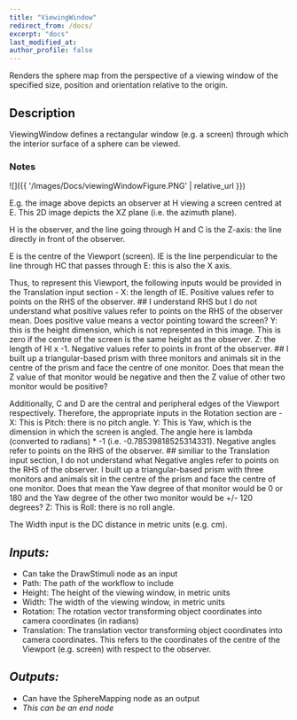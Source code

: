 ```yaml
---
title: "ViewingWindow"
redirect_from: /docs/
excerpt: "docs"
last_modified_at: 
author_profile: false
---
```


Renders the sphere map from the perspective of a viewing window of the specified size, position and orientation relative to the origin.

## Description
ViewingWindow defines a rectangular window (e.g. a screen) through which the interior surface of a sphere can be viewed.

### Notes

![]({{ '/Images/Docs/viewingWindowFigure.PNG' | relative_url }})

E.g. the image above depicts an observer at H viewing a screen centred at E. This 2D image depicts the XZ plane (i.e. the azimuth plane). 

H is the observer, and the line going through H and C is the Z-axis: the line directly in front of the observer.

E is the centre of the Viewport (screen). IE is the line perpendicular to the line through HC that passes through E: this is also the X axis.

Thus, to represent this Viewport, the following inputs would be provided in the Translation input section -
X: the length of IE. Positive values refer to points on the RHS of the observer. ## I understand RHS but I do not understand what positive values refer to points on the RHS of the observer mean. Does positive value means a vector pointing toward the screen?
Y: this is the height dimension, which is not represented in this image. This is zero if the centre of the screen is the same height as the observer.
Z: the length of HI x -1. Negative values refer to points in front of the observer. ## I built up a triangular-based prism with three monitors and animals sit in the centre of the prism and face the centre of one monitor. Does that mean the Z value of that monitor would be negative and then the Z value of other two monitor would be positive?

Additionally, C and D are the central and peripheral edges of the Viewport respectively. Therefore, the appropriate inputs in the Rotation section are -
X: This is Pitch: there is no pitch angle.
Y: This is Yaw, which is the dimension in which the screen is angled. The angle here is lambda (converted to radians) * -1 (i.e. -0.78539818525314331). Negative angles refer to points on the RHS of the observer. ## similiar to the Translation input section, I do not understand what Negative angles refer to points on the RHS of the observer. I built up a triangular-based prism with three monitors and animals sit in the centre of the prism and face the centre of one monitor. Does that mean the Yaw degree of that monitor would be 0 or 180 and the Yaw degree of the other two monitor would be +/- 120 degrees?
Z: This is Roll: there is no roll angle.

The Width input is the DC distance in metric units (e.g. cm). 

## _Inputs:_ 
* Can take the DrawStimuli node as an input
* Path: The path of the workflow to include
* Height: The height of the viewing window, in metric units
* Width: The width of the viewing window, in metric units
* Rotation: The rotation vector transforming object coordinates into camera coordinates (in radians)
* Translation: The translation vector transforming object coordinates into camera coordinates. This refers to the coordinates of the centre of the Viewport (e.g. screen) with respect to the observer.

## _Outputs:_
* Can have the SphereMapping node as an output
* _This can be an end node_
